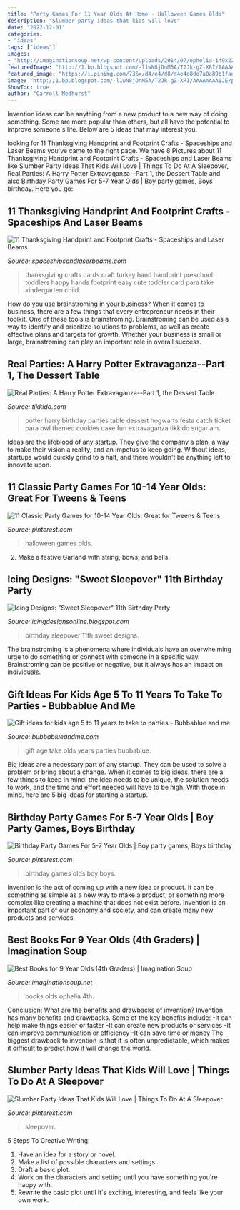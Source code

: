 ```yaml
---
title: "Party Games For 11 Year Olds At Home - Halloween Games Olds"
description: "Slumber party ideas that kids will love"
date: "2022-12-01"
categories:
- "ideas"
tags: ["ideas"]
images:
- "http://imaginationsoup.net/wp-content/uploads/2014/07/ophelia-149x225.jpg"
featuredImage: "http://1.bp.blogspot.com/-l1wN8jDnM5A/T2Jk-gZ-XRI/AAAAAAAAIJE/pjgSxUBzu1U/s1600/bella%2B3.jpg"
featured_image: "https://i.pinimg.com/736x/d4/e4/d8/d4e4d8de7a0a89b1fad1422def429a85.jpg"
image: "http://1.bp.blogspot.com/-l1wN8jDnM5A/T2Jk-gZ-XRI/AAAAAAAAIJE/pjgSxUBzu1U/s1600/bella%2B3.jpg"
ShowToc: true
author: "Carroll Medhurst"
---
```



Invention ideas can be anything from a new product to a new way of doing something. Some are more popular than others, but all have the potential to improve someone's life. Below are 5 ideas that may interest you.

	

		
looking for 11 Thanksgiving Handprint and Footprint Crafts - Spaceships and Laser Beams you've came to the right page. We have 8 Pictures about 11 Thanksgiving Handprint and Footprint Crafts - Spaceships and Laser Beams like Slumber Party Ideas That Kids Will Love | Things To Do At A Sleepover, Real Parties: A Harry Potter Extravaganza--Part 1, the Dessert Table and also Birthday Party Games For 5-7 Year Olds | Boy party games, Boys birthday. Here you go:
		
    
## 11 Thanksgiving Handprint And Footprint Crafts - Spaceships And Laser Beams

<img loading=lazy src="https://spaceshipsandlaserbeams.com/wp-content/uploads/2014/11/thanksgiving-hand-cards-kids-party-craft-idea.jpg" onerror="this.onerror=null;this.src='https://tse2.mm.bing.net/th?id=OIP.CcYJ616d3ZBteFZzOXrgJAHaFJ&amp;pid=15.1';" alt="11 Thanksgiving Handprint and Footprint Crafts - Spaceships and Laser Beams">

_Source: spaceshipsandlaserbeams.com_

>thanksgiving crafts cards craft turkey hand handprint preschool toddlers happy hands footprint easy cute toddler card para take kindergarten child. 

	

How do you use brainstroming in your business?
When it comes to business, there are a few things that every entrepreneur needs in their toolkit. One of these tools is brainstroming. Brainstroming can be used as a way to identify and prioritize solutions to problems, as well as create effective plans and targets for growth. Whether your business is small or large, brainstroming can play an important role in overall success.

    
## Real Parties: A Harry Potter Extravaganza--Part 1, The Dessert Table

<img loading=lazy src="https://tikkido.com/sites/default/files/1201374327_wBTzY-L.jpg" onerror="this.onerror=null;this.src='https://tse3.mm.bing.net/th?id=OIP.Onm3cmMmoUBODPkrfJOOHAAAAA&amp;pid=15.1';" alt="Real Parties: A Harry Potter Extravaganza--Part 1, the Dessert Table">

_Source: tikkido.com_

>potter harry birthday parties table dessert hogwarts festa catch ticket para owl themed cookies cake fun extravaganza tikkido sugar am. 

	

Ideas are the lifeblood of any startup. They give the company a plan, a way to make their vision a reality, and an impetus to keep going. Without ideas, startups would quickly grind to a halt, and there wouldn't be anything left to innovate upon.

    
## 11 Classic Party Games For 10-14 Year Olds: Great For Tweens &amp; Teens

<img loading=lazy src="https://i.pinimg.com/736x/d4/e4/d8/d4e4d8de7a0a89b1fad1422def429a85.jpg" onerror="this.onerror=null;this.src='https://tse1.mm.bing.net/th?id=OIP.wYCHim6oup57N0xRb2c4ZgHaLH&amp;pid=15.1';" alt="11 Classic Party Games for 10-14 Year Olds: Great for Tweens &amp; Teens">

_Source: pinterest.com_

>halloween games olds. 

	

2. Make a festive Garland with string, bows, and bells.

    
## Icing Designs: &quot;Sweet Sleepover&quot; 11th Birthday Party

<img loading=lazy src="http://1.bp.blogspot.com/-l1wN8jDnM5A/T2Jk-gZ-XRI/AAAAAAAAIJE/pjgSxUBzu1U/s1600/bella%2B3.jpg" onerror="this.onerror=null;this.src='https://tse1.mm.bing.net/th?id=OIP.2j96yhC49VnV2vfWPOVGbwHaFu&amp;pid=15.1';" alt="Icing Designs: &quot;Sweet Sleepover&quot; 11th Birthday Party">

_Source: icingdesignsonline.blogspot.com_

>birthday sleepover 11th sweet designs. 

	

The brainstroming is a phenomena where individuals have an overwhelming urge to do something or connect with someone in a specific way. Brainstroming can be positive or negative, but it always has an impact on individuals.

    
## Gift Ideas For Kids Age 5 To 11 Years To Take To Parties - Bubbablue And Me

<img loading=lazy src="https://i0.wp.com/bubbablueandme.com/wp-content/uploads/2017/10/Gift-ideas-for-5-11-year-olds-to-take-to-parties-Bubbablue-and-me.jpg?fit=640%2C960&amp;ssl=1" onerror="this.onerror=null;this.src='https://tse1.mm.bing.net/th?id=OIP.E8vZVx6_fu-Kth1_ItboLQHaLH&amp;pid=15.1';" alt="Gift ideas for kids age 5 to 11 years to take to parties - Bubbablue and me">

_Source: bubbablueandme.com_

>gift age take olds years parties bubbablue. 

	

Big ideas are a necessary part of any startup. They can be used to solve a problem or bring about a change. When it comes to big ideas, there are a few things to keep in mind: the idea needs to be unique, the solution needs to work, and the time and effort needed will have to be high. With those in mind, here are 5 big ideas for starting a startup.

    
## Birthday Party Games For 5-7 Year Olds | Boy Party Games, Boys Birthday

<img loading=lazy src="https://i.pinimg.com/736x/6b/f2/3e/6bf23e85622801917dcd69d5951c1465.jpg" onerror="this.onerror=null;this.src='https://tse3.mm.bing.net/th?id=OIP.sJSP8r9qN-veVtmz2GIQcwHaJ4&amp;pid=15.1';" alt="Birthday Party Games For 5-7 Year Olds | Boy party games, Boys birthday">

_Source: pinterest.com_

>birthday games olds boy boys. 

	

Invention is the act of coming up with a new idea or product. It can be something as simple as a new way to make a product, or something more complex like creating a machine that does not exist before. Invention is an important part of our economy and society, and can create many new products and services.

    
## Best Books For 9 Year Olds (4th Graders) | Imagination Soup

<img loading=lazy src="http://imaginationsoup.net/wp-content/uploads/2014/07/ophelia-149x225.jpg" onerror="this.onerror=null;this.src='https://tse3.mm.bing.net/th?id=OIP.GIenvPo9tnt5le6D14xrqwAAAA&amp;pid=15.1';" alt="Best Books for 9 Year Olds (4th Graders) | Imagination Soup">

_Source: imaginationsoup.net_

>books olds ophelia 4th. 

	

Conclusion: What are the benefits and drawbacks of invention?
Invention has many benefits and drawbacks. Some of the key benefits include: 
-It can help make things easier or faster 
-It can create new products or services 
-It can improve communication or efficiency 
-It can save time or money 
The biggest drawback to invention is that it is often unpredictable, which makes it difficult to predict how it will change the world.

    
## Slumber Party Ideas That Kids Will Love | Things To Do At A Sleepover

<img loading=lazy src="https://i.pinimg.com/736x/91/0c/14/910c145737ae60bc0d498464ce1a2ec6.jpg" onerror="this.onerror=null;this.src='https://tse4.mm.bing.net/th?id=OIP.oc75kVbAh7SJlbQBHaLKkQHaJ4&amp;pid=15.1';" alt="Slumber Party Ideas That Kids Will Love | Things To Do At A Sleepover">

_Source: pinterest.com_

>sleepover. 

	

5 Steps To Creative Writing:
1. Have an idea for a story or novel.
2. Make a list of possible characters and settings.
3. Draft a basic plot.
4. Work on the characters and setting until you have something you're happy with.
5. Rewrite the basic plot until it's exciting, interesting, and feels like your own work.

